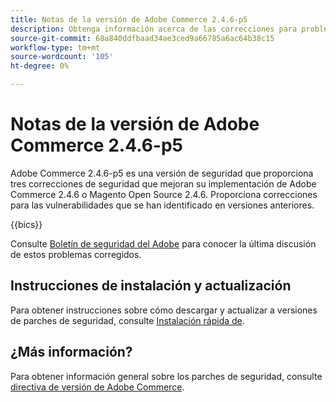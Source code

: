 ```yaml
---
title: Notas de la versión de Adobe Commerce 2.4.6-p5
description: Obtenga información acerca de las correcciones para problemas de seguridad en la versión 2.4.6-p5 de Adobe Commerce.
source-git-commit: 68a840ddfbaad34ae3ced9a66785a6ac64b38c15
workflow-type: tm+mt
source-wordcount: '105'
ht-degree: 0%

---
```



# Notas de la versión de Adobe Commerce 2.4.6-p5

Adobe Commerce 2.4.6-p5 es una versión de seguridad que proporciona tres correcciones de seguridad que mejoran su implementación de Adobe Commerce 2.4.6 o Magento Open Source 2.4.6. Proporciona correcciones para las vulnerabilidades que se han identificado en versiones anteriores.

{{bics}}

Consulte [Boletín de seguridad del Adobe](https://helpx.adobe.com/security/products/magento/apsb24-18.html) para conocer la última discusión de estos problemas corregidos.

## Instrucciones de instalación y actualización

Para obtener instrucciones sobre cómo descargar y actualizar a versiones de parches de seguridad, consulte [Instalación rápida de](../../../installation/composer.md).

## ¿Más información?

Para obtener información general sobre los parches de seguridad, consulte [directiva de versión de Adobe Commerce](https://experienceleague.adobe.com/docs/commerce-operations/release/planning/versioning-policy.html?lang=en#security-patch-release).
